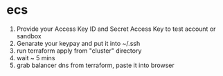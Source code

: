 # ecs

1. Provide your Access Key ID and Secret Access Key to test account or sandbox
2. Genarate your keypay and put it into ~/.ssh
3. run terraform apply from "cluster" directory
4. wait ~ 5 mins
5. grab balancer dns from terraform, paste it into browser 


